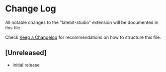 # Change Log

All notable changes to the "latebit-studio" extension will be documented in this file.

Check [Keep a Changelog](http://keepachangelog.com/) for recommendations on how to structure this file.

## [Unreleased]

- Initial release